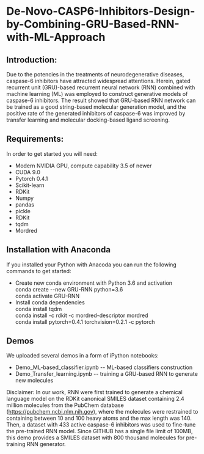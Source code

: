 # De-Novo-CASP6-Inhibitors-Design-by-Combining-GRU-Based-RNN-with-ML-Approach
## Introduction:

Due to the potencies in the treatments of neurodegenerative diseases, caspase-6 inhibitors have attracted widespread attentions. Herein, gated recurrent unit (GRU)-based recurrent neural network (RNN) combined with machine learning (ML) was employed to construct generative models of caspase-6 inhibitors. The result showed that GRU-based RNN network can be trained as a good string-based molecular generation model, and the positive rate of the generated inhibitors of caspase-6 was improved by transfer learning and molecular docking-based ligand screening.  

## Requirements:
In order to get started you will need:
  
* Modern NVIDIA GPU, compute capability 3.5 of newer  
* CUDA 9.0  
* Pytorch 0.4.1  
* Scikit-learn  
* RDKit  
* Numpy  
* pandas  
* pickle  
* RDKit  
* tqdm  
* Mordred  

## Installation with Anaconda
If you installed your Python with Anacoda you can run the following commands to get started:

* Create new conda environment with Python 3.6 and activation  
    conda create --new GRU-RNN python=3.6  
    conda activate GRU-RNN  
* Install conda dependencies  
    conda install tqdm  
    conda install -c rdkit -c mordred-descriptor mordred  
    conda install pytorch=0.4.1 torchvision=0.2.1 -c pytorch  

## Demos
We uploaded several demos in a form of iPython notebooks:

* Demo_ML-based_classifier.ipynb -- ML-based classifiers construction  
* Demo_Transfer_learning.ipynb -- training a GRU-based RNN to generate new molecules   
  
Disclaimer: In our work, RNN were first trained to generate a chemical language model on the RDKit canonical SMILES dataset containing 2.4 million molecules from the PubChem database (https://pubchem.ncbi.nlm.nih.gov), where the molecules were restrained to containing between 10 and 100 heavy atoms and the max length was 140. Then, a dataset with 433 active caspase-6 inhibitors was used to fine-tune the pre-trained RNN model. Since GITHUB has a single file limit of 100MB, this demo provides a SMILES dataset with 800 thousand molecules for pre-training RNN generator.
